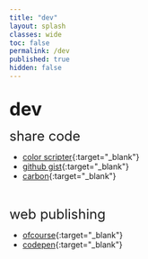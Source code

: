 ```yaml
---
title: "dev"
layout: splash
classes: wide
toc: false
permalink: /dev
published: true
hidden: false
---
```


<br>
<font size="6"><span style="font-weight:bold;"> dev </span></font>
<br>

<font size="5"> share code </font>

- [color scripter](https://colorscripter.com/){:target="_blank"}
- [github gist](https://gist.github.com/){:target="_blank"}
- [carbon](https://carbon.now.sh/){:target="_blank"}
<br>

<font size="5"> web publishing </font>

- [ofcourse](https://ofcourse.kr/){:target="_blank"}
- [codepen](https://codepen.io/pen/){:target="_blank"}
